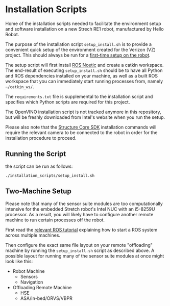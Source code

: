 # Installation Scripts

Home of the installation scripts needed to facilitate the environment setup and software installation on a new Strech RE1 robot, manufactured by Hello Robot.

The purpose of the installation script `setup_install.sh` is to provide a convenient quick setup of the environment created for the Verizon (VZ) project. This should always be run for a [first-time setup on the robot](https://github.com/paulghanem/Visual_Acoustic_Nav_Petra_2023/tree/main/vz_ros_packages#first-time-setup-on-robot). 

The setup script will first install [ROS Noetic](http://wiki.ros.org/noetic) and create a catkin workspace. The end-result of executing `setup_install.sh` should be to have all Python and ROS dependencies installed on your machine, as well as a built ROS workspace that you can immediately start running processes from, namely `~/catkin_ws/`.

The `requirements.txt` file is supplemental to the installation script and specifies which Python scripts are required for this project.

The OpenVINO installation script is not tracked anymore in this repository, but will be freshly downloaded from Intel's website when you run the setup.

Please also note that the [Structure Core SDK](https://developer.structure.io/sdk) installation commands will require the relevant camera to be connected to the robot in order for the installation procedure to proceed.

## Running the Script

the script can be run as follows:
```
./installation_scripts/setup_install.sh
```

## Two-Machine Setup

Please note that many of the sensor suite modules are too computationally intensive for the embedded Stretch robot's Intel NUC with an i5-8259U processor. As a result, you will likely have to configure another remote machine to run certain processes off the robot.

First read the [relevant ROS tutorial](http://wiki.ros.org/ROS/Tutorials/MultipleMachines) explaining how to start a ROS system across multiple machines.

Then configure the exact same file layout on your remote "offloading" machine by running the `setup_install.sh` script as described above. A possible layout for running many of the sensor suite modules at once might look like this:

- Robot Machine
	- Sensors
	- Navigation
- Offloading Remote Machine
	- HSE
	- ASA/In-bed/ORVS/VBPR
